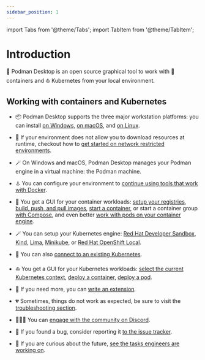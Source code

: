 ```yaml
---
sidebar_position: 1
---
```


import Tabs from '@theme/Tabs';
import TabItem from '@theme/TabItem';

# Introduction

🦭 Podman Desktop is an open source graphical tool to work with 🦭 containers and :sailboat: Kubernetes from your local environment.

## Working with containers and Kubernetes

- 📦 Podman Desktop supports the three major workstation platforms: you can install [on Windows](/docs/installation/windows-install), [on macOS](/docs/installation/macos-install), and [on Linux](/docs/installation/linux-install).

- 🚪 If your environment does not allow you to download resources at runtime, checkout how to [get started on network restricted environments](/docs/proxy).

- 🪄 On Windows and macOS, Podman Desktop manages your Podman engine in a virtual machine: the Podman machine.

- ⚓ You can configure your environment to [continue using tools that work with Docker](/docs/migrating-from-docker).

- 🦭 You get a GUI for your container workloads: [setup your registries](/docs/containers/registries), [build, push, and pull images](/docs/containers/images), [start a container](/docs/containers/starting-a-container), or start a container group [with Compose](/docs/compose), and even better [work with pods on your container engine](/docs/containers/creating-a-pod).

- 🪄 You can setup your Kubernetes engine: [Red Hat Developer Sandbox](/docs/openshift/developer-sandbox), [Kind](/docs/kind), [Lima](/docs/lima), [Minikube](/docs/minikube), or [Red Hat OpenShift Local](/docs/openshift/openshift-local).

- 🤝 You can also [connect to an existing Kubernetes](/docs/kubernetes/existing-kubernetes).

- ⛵ You get a GUI for your Kubernetes workloads: [select the current Kubernetes context](/docs/kubernetes/viewing-and-selecting-current-kubernete-context), [deploy a container](/docs/kubernetes/deploying-a-container-to-kubernetes), [deploy a pod](/docs/kubernetes/deploying-a-pod-to-kubernetes).

- 🫵 If you need more, you can [write an extension](/docs/extensions).

- 💔 Sometimes, things do not work as expected, be sure to visit the [troubleshooting section](/docs/troubleshooting).

- 🧑‍🤝‍🧑 You can [engage with the community on Discord](https://discord.com/invite/x5GzFF6QH4).

- 🐛 If you found a bug, consider reporting it [to the issue tracker](https://github.com/containers/podman-desktop/issues/).

- 🥠 If you are curious about the future, [see the tasks engineers are working on](https://github.com/orgs/containers/projects/4/views/8).
